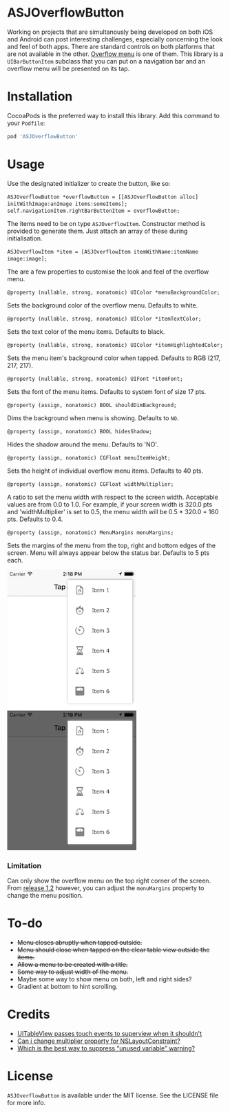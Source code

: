 # ASJOverflowButton

Working on projects that are simultanously being developed on both iOS and Android can post interesting challenges, especially concerning the look and feel of both apps. There are standard controls on both platforms that are not available in the other. [Overflow menu](https://developer.android.com/design/patterns/actionbar.html) is one of them. This library is a `UIBarButtonItem` subclass that you can put on a navigation bar and an overflow menu will be presented on its tap.

# Installation

CocoaPods is the preferred way to install this library. Add this command to your `Podfile`:

```ruby
pod 'ASJOverflowButton'
```

# Usage

Use the designated initializer to create the button, like so:

```objc
ASJOverflowButton *overflowButton = [[ASJOverflowButton alloc] initWithImage:anImage items:someItems];
self.navigationItem.rightBarButtonItem = overflowButton;
```

The items need to be on type `ASJOverflowItem`. Constructor method is provided to generate them. Just attach an array of these during initialisation.

```objc
ASJOverflowItem *item = [ASJOverflowItem itemWithName:itemName image:image];
```

The are a few properties to customise the look and feel of the overflow menu.

```objc
@property (nullable, strong, nonatomic) UIColor *menuBackgroundColor;
```
Sets the background color of the overflow menu. Defaults to white.

```objc
@property (nullable, strong, nonatomic) UIColor *itemTextColor;
```
Sets the text color of the menu items. Defaults to black.

```objc
@property (nullable, strong, nonatomic) UIColor *itemHighlightedColor;
```
Sets the menu item's background color when tapped. Defaults to RGB (217, 217, 217).

```objc
@property (nullable, strong, nonatomic) UIFont *itemFont;
```
Sets the font of the menu items. Defaults to system font of size 17 pts.

```objc
@property (assign, nonatomic) BOOL shouldDimBackground;
```
Dims the background when menu is showing. Defaults to `NO`.

```objc
@property (assign, nonatomic) BOOL hidesShadow;
```
Hides the shadow around the menu. Defaults to 'NO'.

```objc
@property (assign, nonatomic) CGFloat menuItemHeight;
```
Sets the height of individual overflow menu items. Defaults to 40 pts.

```objc
@property (assign, nonatomic) CGFloat widthMultiplier;
```
A ratio to set the menu width with respect to the screen width. Acceptable values are from 0.0 to 1.0. For example, if your screen width is 320.0 pts and 'widthMultiplier' is set to 0.5, the menu width will be 0.5 * 320.0 = 160 pts. Defaults to 0.4.

```objc
@property (assign, nonatomic) MenuMargins menuMargins;
```
Sets the margins of the menu from the top, right and bottom edges of the screen. Menu will always appear below the status bar. Defaults to 5 pts each.

![alt tag](Images/Normal.png)
![alt tag](Images/Dimmed.png)

### Limitation

Can only show the overflow menu on the top right corner of the screen. From [release 1.2](https://github.com/sudeepjaiswal/ASJOverflowButton/releases/tag/1.2) however, you can adjust the `menuMargins` property to change the menu position.

# To-do

- ~~Menu closes abruptly when tapped outside.~~
- ~~Menu should close when tapped on the clear table view outside the items.~~
- ~~Allow a menu to be created with a title.~~
- ~~Some way to adjust width of the menu.~~
- Maybe some way to show menu on both, left and right sides?
- Gradient at bottom to hint scrolling.

# Credits

- [UITableView passes touch events to superview when it shouldn't](http://stackoverflow.com/questions/11570160/uitableview-passes-touch-events-to-superview-when-it-shouldnt)
- [Can i change multiplier property for NSLayoutConstraint?](http://stackoverflow.com/questions/19593641/can-i-change-multiplier-property-for-nslayoutconstraint#comment54574185_27831003)
- [Which is the best way to suppress “unused variable” warning?](http://stackoverflow.com/questions/17622237/which-is-the-best-way-to-suppress-unused-variable-warning)

# License

`ASJOverflowButton` is available under the MIT license. See the LICENSE file for more info.
